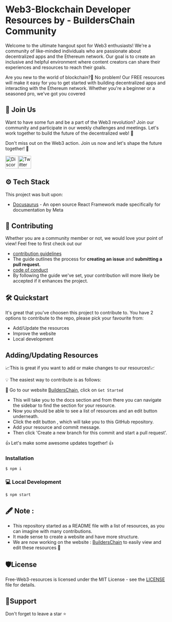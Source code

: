 # Web3-Blockchain Developer Resources by - BuildersChain Community

Welcome to the ultimate hangout spot for Web3 enthusiasts! We're a community of like-minded individuals who are passionate about decentralized apps and the Ethereum network. Our goal is to create an inclusive and helpful environment where content creators can share their experiences and resources to reach their goals.

Are you new to the world of blockchain?🤔 No problem! Our FREE resources will make it easy for you to get started with building decentralized apps and interacting with the Ethereum network. Whether you're a beginner or a seasoned pro, we've got you covered

## 👋 Join Us 
Want to have some fun and be a part of the Web3 revolution? Join our community and participate in our weekly challenges and meetings. Let's work together to build the future of the decentralized web! 🚀

Don't miss out on the Web3 action. Join us now and let's shape the future together! 🌟

<a href="https://discord.gg/CkG3dEqsE2"><img src="https://cdn.worldvectorlogo.com/logos/discord-6.svg" title="Discord" alt="Discord Community" width="40"/></a><a href="https://twitter.com/builderschain?s=20"><img src="https://cdn.worldvectorlogo.com/logos/twitter-6.svg" title="Twitter" alt="Twitter Account" width="40"/></a>

## ⚙️ Tech Stack
This project was buit upon:
- [Docusaurus](https://opensource.fb.com/projects/docusaurus/) - An open source React Framework made specifically for documentation by Meta

## 🧰 Contributing
Whether you are a community member or not, we would love your point of view! Feel free to first check out our
- [contribution guidelines](https://github.com/FrancescoXX/free-Web3-resources/blob/6d8457aa1dada8a773791f68efc175bd534866ad/CONTRIBUTING.md) 
- The guide outlines the process for **creating an issue** and **submitting a pull request.**
- [code of conduct](https://github.com/FrancescoXX/free-Web3-resources/blob/6d8457aa1dada8a773791f68efc175bd534866ad/CODE_OF_CONDUCT.md)
- By following the guide we've set, your contribution will more likely be accepted if it enhances the project. 

## 🛠️ Quickstart
It's great that you've choosen this project to contribute to. You have 2 options to contribute to the repo, please pick your favourite from:

- Add/Update the resources
- Improve the website 
- Local development

## Adding/Updating Resources
📈This is great if you want to add or make changes to our resources!📈

   💡 The easiest way to contribute is as follows:

🔗 Go to our website [BuildersChain](), click on `Get Started`<br>
- This will take you to the docs section and from there you can navigate the sidebar to find the section for your resource.<br>
- Now you should be able to see a list of resources and an edit button underneath.<br>
- Click the edit button , which will take you to this GitHub repository.<br>
- Add your resource and commit message.<br>
- Then click 'Create a new branch for this commit and start a pull request'.<br>

👍 Let's make some awesome updates together! 👍

### Installation

```
$ npm i
```

###  💻 Local Development

```
$ npm start
```


## 🖋️ Note :
+ This repository started as a README file with a list of resources, as you can imagine with many contributions.
+ It made sense to create a website and have more structure.
+ We are now working on the website : [BuildersChain]() to easily view and edit these resources 🔗 


## 🛡️License
Free-Web3-resources is licensed under the MIT License - see the <a href="https://github.com/FrancescoXX/free-Web3-resources/blob/6d8457aa1dada8a773791f68efc175bd534866ad/LICENSE">LICENSE</a> file for details.

## 🙏Support
Don't forget to leave a star ⭐️